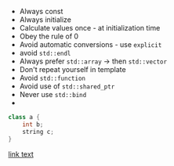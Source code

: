 - Always const
- Always initialize
- Calculate values once - at initialization time
- Obey the rule of 0
- Avoid automatic conversions - use `explicit`
- avoid `std::endl`
- Always prefer `std::array` -> then `std::vector`
- Don't repeat yourself in template
- Avoid `std::function`
- Avoid use of `std::shared_ptr`
- Never use `std::bind`
- 

```c++
class a {
    int b;
    string c;
}
```

[link text](./Git_cheatsheet.md)

